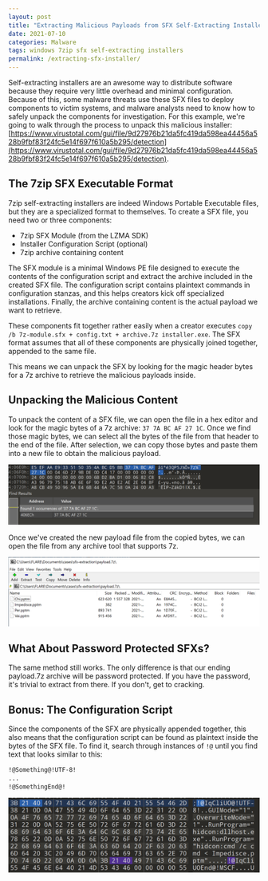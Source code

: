 ```yaml
---
layout: post
title: "Extracting Malicious Payloads from SFX Self-Extracting Installers"
date: 2021-07-10
categories: Malware
tags: windows 7zip sfx self-extracting installers
permalink: /extracting-sfx-installer/
---
```


Self-extracting installers are an awesome way to distribute software because they require very little overhead and minimal configuration. Because of this, some malware threats use these SFX files to deploy components to victim systems, and malware analysts need to know how to safely unpack the components for investigation. For this example, we're going to walk through the process to unpack this malicious installer: [https://www.virustotal.com/gui/file/9d27976b21da5fc419da598ea44456a528b9fbf83f24fc5e14f697f610a5b295/detection](https://www.virustotal.com/gui/file/9d27976b21da5fc419da598ea44456a528b9fbf83f24fc5e14f697f610a5b295/detection).

## The 7zip SFX Executable Format

7zip self-extracting installers are indeed Windows Portable Executable files, but they are a specialized format to themselves. To create a SFX file, you need two or three components:

- 7zip SFX Module (from the LZMA SDK)
- Installer Configuration Script (optional)
- 7zip archive containing content

The SFX module is a minimal Windows PE file designed to execute the contents of the configuration script and extract the archive included in the created SFX file. The configuration script contains plaintext commands in configuration stanzas, and this helps creators kick off specialized installations. Finally, the archive containing content is the actual payload we want to retrieve.

These components fit together rather easily when a creator executes `copy /b 7z-module.sfx + config.txt + archive.7z installer.exe`. The SFX format assumes that all of these components are physically joined together, appended to the same file.

This means we can unpack the SFX by looking for the magic header bytes for a 7z archive to retrieve the malicious payloads inside.

## Unpacking the Malicious Content

To unpack the content of a SFX file, we can open the file in a hex editor and look for the magic bytes of a 7z archive: `37 7A BC AF 27 1C`. Once we find those magic bytes, we can select all the bytes of the file from that header to the end of the file. After selection, we can copy those bytes and paste them into a new file to obtain the malicious payload.

![Searching for 7z Magic Bytes](/assets/images/extracting-sfx-installer/searching-magic-bytes.png)

Once we've created the new payload file from the copied bytes, we can open the file from any archive tool that supports 7z.

![Opening extracted payload](/assets/images/extracting-sfx-installer/opening-extracted-payload.png)

## What About Password Protected SFXs?

The same method still works. The only difference is that our ending payload.7z archive will be password protected. If you have the password, it's trivial to extract from there. If you don't, get to cracking.

## Bonus: The Configuration Script

Since the components of the SFX are physically appended together, this also means that the configuration script can be found as plaintext inside the bytes of the SFX file. To find it, search through instances of `!@` until you find text that looks similar to this:

```txt
!@Something@!UTF-8!
...
!@SomethingEnd@!
```

![SFX Configuration Script](/assets/images/extracting-sfx-installer/configuration-script.png)
